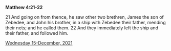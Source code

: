 **Matthew 4:21-22**

21 And going on from thence, he saw other two brethren, James the son of Zebedee, and John his brother, in a ship with Zebedee their father, mending their nets; and he called them. 22 And they immediately left the ship and their father, and followed him.

[Wednesday 15-December, 2021](https://t.me/s/daily_scripture)
